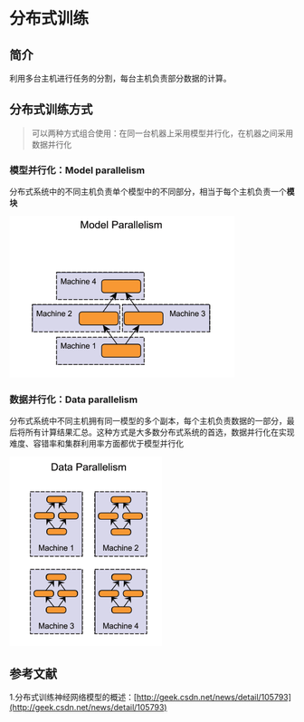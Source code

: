 # 分布式训练

## 简介

利用多台主机进行任务的分割，每台主机负责部分数据的计算。

## 分布式训练方式

> 可以两种方式组合使用：在同一台机器上采用模型并行化，在机器之间采用数据并行化

### 模型并行化：Model parallelism

分布式系统中的不同主机负责单个模型中的不同部分，相当于每个主机负责一个**模块**

![](asset/mxnet_model_parallelism.png)

### 数据并行化：Data parallelism

分布式系统中不同主机拥有同一模型的多个副本，每个主机负责数据的一部分，最后将所有计算结果汇总。这种方式是大多数分布式系统的首选，数据并行化在实现难度、容错率和集群利用率方面都优于模型并行化

![](asset/mxnet_data_parallelism.png)

## 参考文献

1.分布式训练神经网络模型的概述：[http://geek.csdn.net/news/detail/105793](http://geek.csdn.net/news/detail/105793)